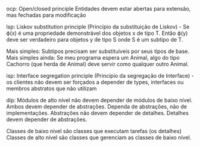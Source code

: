 ocp:
Open/closed principle
Entidades devem estar abertas para extensão, mas fechadas para modificação

lsp:
Liskov substitution principle (Princípio da substituição de Liskov) -
Se ϕ(x) é uma propriedade demonstrável dos objetos x de tipo T. Então ϕ(y)
deve ser verdadeiro para objetos y de tipo S onde S é um subtipo de T.

Mais simples: Subtipos precisam ser substituíveis por seus tipos de base.
Mais simples ainda: Se meu programa espera um Animal, algo do tipo
Cachorro (que herda de Animal) deve servir como qualquer outro Animal.

isp:
Interface segregation principle (Princípio da segregação de Interface) -
os clientes não devem ser forçados a depender de types, interfaces ou membros
abstratos que não utilizam

dip:
Módulos de alto nível não devem depender de módulos de baixo nível. Ambos devem
depender de abstrações.
Dependa de abstrações, não de implementações.
Abstrações não devem depender de detalhes. Detalhes devem depender
de abstrações.

Classes de baixo nível são classes que executam tarefas (os detalhes)
Classes de alto nível são classes que gerenciam as classes de baixo nível.
